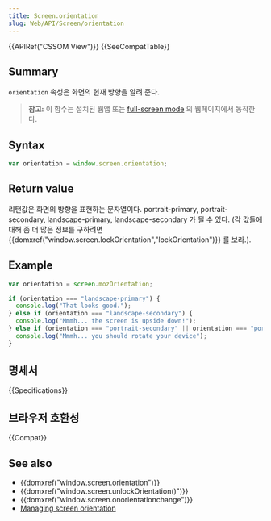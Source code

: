 ```yaml
---
title: Screen.orientation
slug: Web/API/Screen/orientation
---
```


{{APIRef("CSSOM View")}} {{SeeCompatTable}}

## Summary

`orientation` 속성은 화면의 현재 방향을 알려 준다.

> **참고:** 이 함수는 설치된 웹앱 또는 [full-screen mode](/ko/docs/Web/Guide/DOM/Using_full_screen_mode) 의 웹페이지에서 동작한다.

## Syntax

```js
var orientation = window.screen.orientation;
```

## Return value

리턴값은 화면의 방향을 표현하는 문자열이다. portrait-primary, portrait-secondary, landscape-primary, landscape-secondary 가 될 수 있다. (각 값들에 대해 좀 더 많은 정보를 구하려면 {{domxref("window.screen.lockOrientation","lockOrientation")}} 를 보라.).

## Example

```js
var orientation = screen.mozOrientation;

if (orientation === "landscape-primary") {
  console.log("That looks good.");
} else if (orientation === "landscape-secondary") {
  console.log("Mmmh... the screen is upside down!");
} else if (orientation === "portrait-secondary" || orientation === "portrait-secondary") {
  console.log("Mmmh... you should rotate your device");
}
```

## 명세서

{{Specifications}}

## 브라우저 호환성

{{Compat}}

## See also

- {{domxref("window.screen.orientation")}}
- {{domxref("window.screen.unlockOrientation()")}}
- {{domxref("window.screen.onorientationchange")}}
- [Managing screen orientation](/ko/docs/Managing_screen_orientation)
